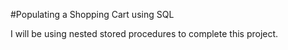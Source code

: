 #Populating a Shopping Cart using SQL

I will be using nested stored procedures to complete this project.
